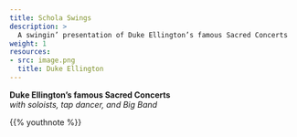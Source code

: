 ```yaml
---
title: Schola Swings
description: >
  A swingin’ presentation of Duke Ellington’s famous Sacred Concerts
weight: 1
resources:
- src: image.png
  title: Duke Ellington
---
```


**Duke Ellington’s famous Sacred Concerts**  
_with soloists, tap dancer, and Big Band_

{{% youthnote %}}
